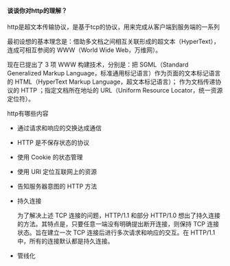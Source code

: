 #### 谈谈你对http的理解？

http是超文本传输协议，是基于tcp的协议，用来完成从客户端到服务端的一系列



最初设想的基本理念是：借助多文档之间相互关联形成的超文本（HyperText），连成可相互参阅的 WWW（World Wide Web，万维网）。

现在已提出了 3 项 WWW 构建技术，分别是：把 SGML（Standard Generalized Markup Language，标准通用标记语言）作为页面的文本标记语言的 HTML（HyperText Markup Language，超文本标记语言）；
作为文档传递协议的 HTTP ；指定文档所在地址的 URL（Uniform Resource Locator，统一资源定位符）。



http有哪些内容

- 通过请求和响应的交换达成通信

- HTTP 是不保存状态的协议

- 使用 Cookie 的状态管理

- 使用 URI 定位互联网上的资源

- 告知服务器意图的 HTTP 方法

- 持久连接

  为了解决上述 TCP 连接的问题，HTTP/1.1 和部分 HTTP/1.0 想出了持久连接的方法。其特点是，只要任意一端没有明确提出断开连接，则保持 TCP 连接状态。旨在建立一次 TCP 连接后进行多次请求和响应的交互。在 HTTP/1.1 中，所有的连接默认都是持久连接。

- 管线化



























































































